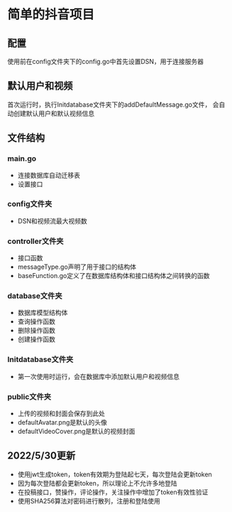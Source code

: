 # 简单的抖音项目

## 配置
使用前在config文件夹下的config.go中首先设置DSN，用于连接服务器

## 默认用户和视频
首次运行时，执行Initdatabase文件夹下的addDefaultMessage.go文件，
会自动创建默认用户和默认视频信息

## 文件结构
### main.go
+ 连接数据库自动迁移表
+ 设置接口
### config文件夹
+ DSN和视频流最大视频数
### controller文件夹
+ 接口函数
+ messageType.go声明了用于接口的结构体
+ baseFunction.go定义了在数据库结构体和接口结构体之间转换的函数
### database文件夹
+ 数据库模型结构体
+ 查询操作函数
+ 删除操作函数
+ 创建操作函数
### Initdatabase文件夹
+ 第一次使用时运行，会在数据库中添加默认用户和视频信息
### public文件夹
+ 上传的视频和封面会保存到此处
+ defaultAvatar.png是默认的头像
+ defaultVideoCover.png是默认的视频封面

## 2022/5/30更新
+ 使用jwt生成token，token有效期为登陆起七天，每次登陆会更新token
+ 因为每次登陆都会更新token，所以理论上不允许多地登陆
+ 在投稿接口，赞操作，评论操作，关注操作中增加了token有效性验证
+ 使用SHA256算法对密码进行散列，注册和登陆使用